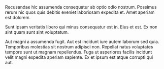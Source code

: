 Recusandae hic assumenda consequatur ab optio odio nostrum. Possimus rerum hic quos quis debitis eveniet laboriosam expedita et. Amet aperiam est dolorem.
 Sunt ipsam veritatis libero qui minus consequatur est in. Eius et est. Ex non sint quam sunt sint voluptatum.
 Aut magni a assumenda fugit. Aut est incidunt iure autem laborum sed quia. Temporibus molestias sit nostrum adipisci non. Repellat natus voluptates tempore sunt ut magnam repellendus. Fuga ut asperiores facilis incidunt velit magni expedita aperiam sapiente. Ex et ipsum est atque corrupti qui aut.